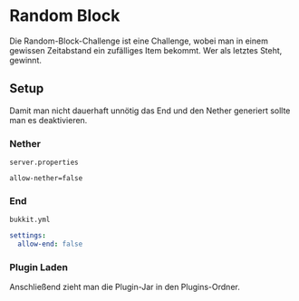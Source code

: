 # Random Block

Die Random-Block-Challenge ist eine Challenge, wobei man in einem gewissen Zeitabstand ein zufälliges Item bekommt.
Wer als letztes Steht, gewinnt.

## Setup

Damit man nicht dauerhaft unnötig das End und den Nether generiert sollte man es deaktivieren.

### Nether

``server.properties``
````properties
allow-nether=false
````

### End

``bukkit.yml``
````yml
settings:
  allow-end: false
````

### Plugin Laden

Anschließend zieht man die Plugin-Jar in den Plugins-Ordner.
